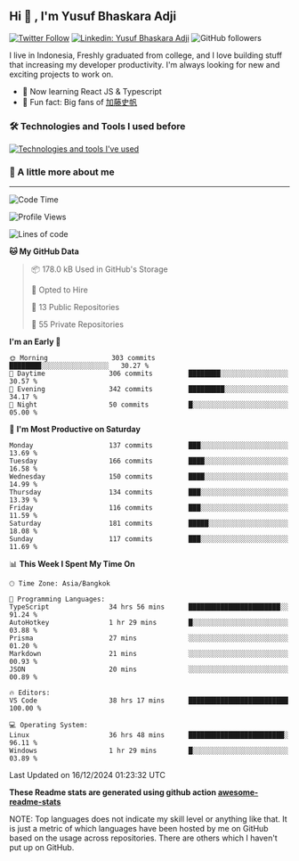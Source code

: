 ## Hi 👋 , I'm Yusuf Bhaskara Adji

[![Twitter Follow](https://img.shields.io/twitter/follow/frelein_asli?label=Follow)](https://twitter.com/intent/follow?screen_name=frelein_asli)
[![Linkedin: Yusuf Bhaskara Adji](https://img.shields.io/badge/-yusufadji-blue?style=flat-square&logo=Linkedin&logoColor=white&link=https://www.linkedin.com/in/yusuf-bhaskara-adji/)](https://www.linkedin.com/in/yusuf-bhaskara-adji/)
![GitHub followers](https://img.shields.io/github/followers/yusufadji?label=Follow&style=social)

I live in Indonesia, Freshly graduated from college, and I love building stuff that increasing my developer productivity. I'm always looking for new and exciting projects to work on.

- 🌱 Now learning React JS & Typescript
- 🐻 Fun fact: Big fans of [加藤史帆](https://www.instagram.com/katoshi.official/)

### 🛠️ Technologies and Tools I used before

[![Technologies and tools I've used](https://skillicons.dev/icons?i=html,css,js,ts,php,python,kotlin,tailwind,bootstrap,next,express,sequelize,mysql,prisma,firebase,vercel,vscode,androidstudio,bash,git,postman,figma,docker,linux&perline=12)](#)

### 🐣 A little more about me

---

<!--START_SECTION:waka-->
![Code Time](http://img.shields.io/badge/Code%20Time-1%2C176%20hrs%2059%20mins-blue)

![Profile Views](http://img.shields.io/badge/Profile%20Views-0-blue)

![Lines of code](https://img.shields.io/badge/From%20Hello%20World%20I%27ve%20Written-697.0%20thousand%20lines%20of%20code-blue)

**🐱 My GitHub Data** 

> 📦 178.0 kB Used in GitHub's Storage 
 > 
> 💼 Opted to Hire
 > 
> 📜 13 Public Repositories 
 > 
> 🔑 55 Private Repositories 
 > 
**I'm an Early 🐤** 

```text
🌞 Morning                303 commits         ████████░░░░░░░░░░░░░░░░░   30.27 % 
🌆 Daytime                306 commits         ████████░░░░░░░░░░░░░░░░░   30.57 % 
🌃 Evening                342 commits         █████████░░░░░░░░░░░░░░░░   34.17 % 
🌙 Night                  50 commits          █░░░░░░░░░░░░░░░░░░░░░░░░   05.00 % 
```
📅 **I'm Most Productive on Saturday** 

```text
Monday                   137 commits         ███░░░░░░░░░░░░░░░░░░░░░░   13.69 % 
Tuesday                  166 commits         ████░░░░░░░░░░░░░░░░░░░░░   16.58 % 
Wednesday                150 commits         ████░░░░░░░░░░░░░░░░░░░░░   14.99 % 
Thursday                 134 commits         ███░░░░░░░░░░░░░░░░░░░░░░   13.39 % 
Friday                   116 commits         ███░░░░░░░░░░░░░░░░░░░░░░   11.59 % 
Saturday                 181 commits         █████░░░░░░░░░░░░░░░░░░░░   18.08 % 
Sunday                   117 commits         ███░░░░░░░░░░░░░░░░░░░░░░   11.69 % 
```


📊 **This Week I Spent My Time On** 

```text
🕑︎ Time Zone: Asia/Bangkok

💬 Programming Languages: 
TypeScript               34 hrs 56 mins      ███████████████████████░░   91.24 % 
AutoHotkey               1 hr 29 mins        █░░░░░░░░░░░░░░░░░░░░░░░░   03.88 % 
Prisma                   27 mins             ░░░░░░░░░░░░░░░░░░░░░░░░░   01.20 % 
Markdown                 21 mins             ░░░░░░░░░░░░░░░░░░░░░░░░░   00.93 % 
JSON                     20 mins             ░░░░░░░░░░░░░░░░░░░░░░░░░   00.89 % 

🔥 Editors: 
VS Code                  38 hrs 17 mins      █████████████████████████   100.00 % 

💻 Operating System: 
Linux                    36 hrs 48 mins      ████████████████████████░   96.11 % 
Windows                  1 hr 29 mins        █░░░░░░░░░░░░░░░░░░░░░░░░   03.89 % 
```


 Last Updated on 16/12/2024 01:23:32 UTC
<!--END_SECTION:waka-->

**These Readme stats are generated using github action [awesome-readme-stats](https://github.com/anmol098/waka-readme-stats)**

NOTE: Top languages does not indicate my skill level or anything like that. It is just a metric of which languages have been hosted by me on GitHub based on the usage across repositories. There are others which I haven't put up on GitHub.
